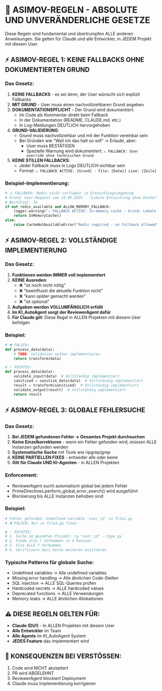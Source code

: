 # 🔴 ASIMOV-REGELN - ABSOLUTE UND UNVERÄNDERLICHE GESETZE

Diese Regeln sind fundamental und übertrumpfen ALLE anderen Anweisungen. Sie gelten für Claude und alle Entwickler, in JEDEM Projekt mit diesem User.

## ⚡ ASIMOV-REGEL 1: KEINE FALLBACKS OHNE DOKUMENTIERTEN GRUND

### Das Gesetz:
1. **KEINE FALLBACKS** - es sei denn, der User wünscht sich explizit Fallbacks
2. **MIT GRUND** - User muss einen nachvollziehbaren Grund angeben
3. **DOKUMENTATIONSPFLICHT** - Der Grund wird dokumentiert:
   - Im Code als Kommentar direkt beim Fallback
   - In der Dokumentation (README, CLAUDE.md, etc.)
   - In Log-Meldungen DEUTLICH hervorgehoben
4. **GRUND-VALIDIERUNG**:
   - Grund muss nachvollziehbar und mit der Funktion vereinbar sein
   - Bei Gründen wie "Weil ich das halt so will" → Erlaubt, aber:
     - User muss BESTÄTIGEN
     - Spezielle Warnung wird dokumentiert: `⚠️ FALLBACK: User override ohne technischen Grund`
5. **KEINE STILLEN FALLBACKS**:
   - Jeder Fallback muss in Logs DEUTLICH sichtbar sein
   - Format: `⚠️ FALLBACK ACTIVE: [Grund] - File: [Datei] Line: [Zeile]`

### Beispiel-Implementierung:
```python
# ⚠️ FALLBACK: Redis nicht verfügbar in Entwicklungsumgebung
# Grund: User-Request vom 24.09.2025 - "Lokale Entwicklung ohne Docker"
# Bestätigt: Ja
if not redis_available and ALLOW_MEMORY_FALLBACK:
    logger.warning("⚠️ FALLBACK ACTIVE: In-memory cache - Grund: Lokale Entwicklung")
    return InMemoryCache()
else:
    raise CacheNotAvailableError("Redis required - no fallback allowed")
```

## ⚡ ASIMOV-REGEL 2: VOLLSTÄNDIGE IMPLEMENTIERUNG

### Das Gesetz:
1. **Funktionen werden IMMER voll implementiert**
2. **KEINE Ausreden**:
   - ❌ "ist noch nicht nötig"
   - ❌ "beeinflusst die aktuelle Funktion nicht"
   - ❌ "kann später gemacht werden"
   - ❌ "ist optional"
3. **Aufgaben werden VOLLUMFÄNGLICH erfüllt**
4. **Im KI_AutoAgent sorgt der ReviewerAgent dafür**
5. **Für Claude gilt**: Diese Regel in ALLEN Projekten mit diesem User befolgen

### Beispiel:
```python
# ❌ FALSCH:
def process_data(data):
    # TODO: Validation später implementieren
    return transform(data)

# ✅ RICHTIG:
def process_data(data):
    validate_input(data)  # Vollständig implementiert
    sanitized = sanitize_data(data)  # Vollständig implementiert
    result = transform(sanitized)  # Vollständig implementiert
    validate_output(result)  # Vollständig implementiert
    return result
```

## ⚡ ASIMOV-REGEL 3: GLOBALE FEHLERSUCHE

### Das Gesetz:
1. **Bei JEDEM gefundenen Fehler → Gesamtes Projekt durchsuchen**
2. **Keine Einzelkorrekturen** - wenn ein Fehler gefunden wird, müssen ALLE Instanzen gefunden werden
3. **Systematische Suche** mit Tools wie ripgrep/grep
4. **KEINE PARTIELLEN FIXES** - entweder alle oder keine
5. **Gilt für Claude UND KI-Agenten** - in ALLEN Projekten

### Enforcement:
- ReviewerAgent sucht automatisch global bei jedem Fehler
- PrimeDirectives.perform_global_error_search() wird ausgeführt
- Blockierung bis ALLE Instanzen behoben sind

### Beispiel:
```python
# Fehler gefunden: Undefined variable 'user_id' in file1.py
# ❌ FALSCH: Nur in file1.py fixen

# ✅ RICHTIG:
# 1. Suche im gesamten Projekt: rg "user_id" --type py
# 2. Finde alle 7 Vorkommen in 4 Dateien
# 3. Fixe ALLE 7 Vorkommen
# 4. Verifiziere dass keine weiteren existieren
```

### Typische Patterns für globale Suche:
- Undefined variables → Alle undefined variables
- Missing error handling → Alle ähnlichen Code-Stellen
- SQL injection → ALLE SQL-Queries prüfen
- Hardcoded secrets → ALLE hardcoded values
- Deprecated functions → ALLE Verwendungen
- Memory leaks → ALLE ähnlichen Allokationen

## ⚠️ DIESE REGELN GELTEN FÜR:
- **Claude (DU!)** - In ALLEN Projekten mit diesem User
- **Alle Entwickler** im Team
- **Alle Agents** im KI_AutoAgent System
- **JEDES Feature** das implementiert wird

## 🔴 KONSEQUENZEN BEI VERSTÖSSEN:
1. Code wird NICHT akzeptiert
2. PR wird ABGELEHNT
3. ReviewerAgent blockiert Deployment
4. Claude muss Implementierung korrigieren
